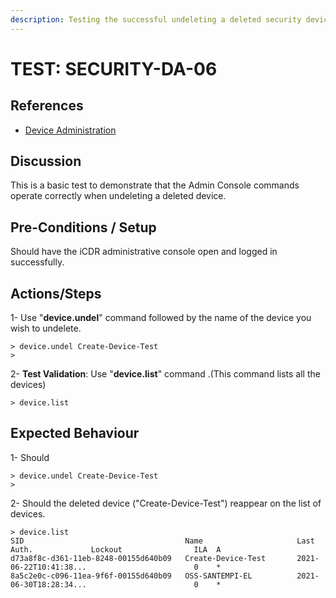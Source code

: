```yaml
---
description: Testing the successful undeleting a deleted security device.
---
```


# TEST: SECURITY-DA-06

## References

* [Device Administration](../../../../../../operations/system-administration/host-administration/santedb-icdr-admin-console/untitled.md)

## Discussion

This is a basic test to demonstrate that the Admin Console commands operate correctly when undeleting a deleted device.

## Pre-Conditions / Setup

Should have the iCDR administrative console open and logged in successfully.

## Actions/Steps

1- Use "**device.undel**" command followed by the name of the device you wish to undelete.

```
> device.undel Create-Device-Test
>
```

2- **Test Validation**: Use "**device.list**" command .(This command lists all the devices)

```
> device.list
```

## Expected Behaviour

1- Should&#x20;

```
> device.undel Create-Device-Test
>
```

2- Should the deleted device  ("Create-Device-Test") reappear on the list of devices.

```
> device.list
SID                                    Name                     Last Auth.             Lockout                ILA  A
d73a8f8c-d361-11eb-8248-00155d640b09   Create-Device-Test       2021-06-22T10:41:38...                        0    *
8a5c2e0c-c096-11ea-9f6f-00155d640b09   OSS-SANTEMPI-EL          2021-06-30T18:28:34...                        0    *
```
